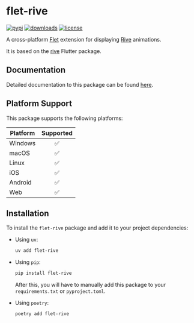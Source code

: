 # flet-rive

[![pypi](https://img.shields.io/pypi/v/flet-rive.svg)](https://pypi.python.org/pypi/flet-rive)
[![downloads](https://static.pepy.tech/badge/flet-rive/month)](https://pepy.tech/project/flet-rive)
[![license](https://img.shields.io/github/license/flet-dev/flet-rive.svg)](https://github.com/flet-dev/flet-rive/blob/main/LICENSE)

A cross-platform [Flet](https://flet.dev) extension for displaying [Rive](https://rive.app/) animations.

It is based on the [rive](https://pub.dev/packages/rive) Flutter package.

## Documentation

Detailed documentation to this package can be found [here](https://flet-dev.github.io/flet-rive/).

## Platform Support

This package supports the following platforms:

| Platform | Supported |
|----------|:---------:|
| Windows  |     ✅     |
| macOS    |     ✅     |
| Linux    |     ✅     |
| iOS      |     ✅     |
| Android  |     ✅     |
| Web      |     ✅     |

## Installation

To install the `flet-rive` package and add it to your project dependencies:

- Using `uv`:
    ```bash
    uv add flet-rive
    ```

- Using `pip`:
    ```bash
    pip install flet-rive
    ```
    After this, you will have to manually add this package to your `requirements.txt` or `pyproject.toml`.

- Using `poetry`:
    ```bash
    poetry add flet-rive
    ```
